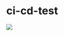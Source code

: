 # ci-cd-test

[![](https://img.shields.io/github/workflow/status/lxj694263025/ci-cd-test/Build%20And%20Publish)](https://github.com/lxj694263025/ci-cd-test)
